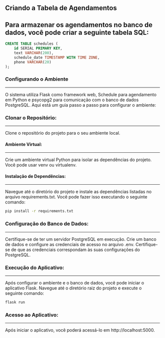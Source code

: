 ## Criando a Tabela de Agendamentos

Para armazenar os agendamentos no banco de dados, você pode criar a seguinte tabela SQL:
---
```sql
CREATE TABLE schedules (
    id SERIAL PRIMARY KEY,
    text VARCHAR(200),
    schedule_date TIMESTAMP WITH TIME ZONE,
    phone VARCHAR(20)
);
```
### Configurando o Ambiente
---
O sistema utiliza Flask como framework web, Schedule para agendamento em Python e psycopg2 para comunicação com o banco de dados PostgreSQL. Aqui está um guia passo a passo para configurar o ambiente:

### Clonar o Repositório:
---
Clone o repositório do projeto para o seu ambiente local.

#### Ambiente Virtual:
---
Crie um ambiente virtual Python para isolar as dependências do projeto. Você pode usar venv ou virtualenv.

#### Instalação de Dependências:
---
Navegue até o diretório do projeto e instale as dependências listadas no arquivo requirements.txt. Você pode fazer isso executando o seguinte comando:

```bash
pip install -r requirements.txt
```

### Configuração do Banco de Dados:
---
Certifique-se de ter um servidor PostgreSQL em execução. Crie um banco de dados e configure as credenciais de acesso no arquivo .env. Certifique-se de que as credenciais correspondam às suas configurações do PostgreSQL.

### Execução do Aplicativo:
---
Após configurar o ambiente e o banco de dados, você pode iniciar o aplicativo Flask. Navegue até o diretório raiz do projeto e execute o seguinte comando:

```bash
flask run
```
### Acesso ao Aplicativo:
---
Após iniciar o aplicativo, você poderá acessá-lo em http://localhost:5000.